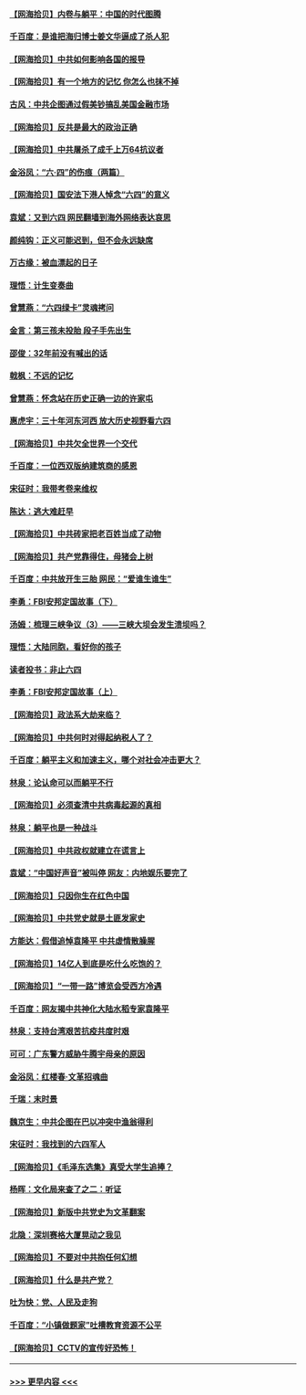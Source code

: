 #### [【网海拾贝】内卷与躺平：中国的时代图腾](../pages/nsc993/n13016128.md?t=06121352) 
#### [千百度：是谁把海归博士姜文华逼成了杀人犯](../pages/nsc993/n13015218.md?t=06121352) 
#### [【网海拾贝】中共如何影响各国的报导](../pages/nsc993/n13012599.md?t=06121352) 
#### [【网海拾贝】有一个地方的记忆 你怎么也抹不掉](../pages/nsc993/n13009802.md?t=06121352) 
#### [古风：中共企图通过假美钞搞乱美国金融市场](../pages/nsc993/n13009626.md?t=06121352) 
#### [【网海拾贝】反共是最大的政治正确](../pages/nsc993/n13007051.md?t=06121352) 
#### [【网海拾贝】中共屠杀了成千上万64抗议者](../pages/nsc993/n13002713.md?t=06121352) 
#### [金浴凤：“六·四”的伤痕（两篇）](../pages/nsc993/n13001719.md?t=06121352) 
#### [【网海拾贝】国安法下港人悼念“六四”的意义](../pages/nsc993/n13001039.md?t=06121352) 
#### [袁斌：又到六四 网民翻墙到海外网络表达哀思](../pages/nsc993/n13000995.md?t=06121352) 
#### [颜纯钩：正义可能迟到，但不会永远缺席](../pages/nsc993/n13000920.md?t=06121352) 
#### [万古缘：被血漂起的日子](../pages/nsc993/n13000914.md?t=06121352) 
#### [理悟：计生变奏曲](../pages/nsc993/n13000414.md?t=06121352) 
#### [曾慧燕：“六四绿卡”灵魂拷问](../pages/nsc993/n13000277.md?t=06121352) 
#### [金言：第三孩未投胎 段子手先出生](../pages/nsc993/n13000215.md?t=06121352) 
#### [邵俊：32年前没有喊出的话](../pages/nsc993/n13000181.md?t=06121352) 
#### [戟枫：不远的记忆](../pages/nsc993/n13000121.md?t=06121352) 
#### [曾慧燕：怀念站在历史正确一边的许家屯](../pages/nsc993/n13000073.md?t=06121352) 
#### [惠虎宇：三十年河东河西 放大历史视野看六四](../pages/nsc993/n13000018.md?t=06121352) 
#### [【网海拾贝】中共欠全世界一个交代](../pages/nsc993/n12998706.md?t=06121352) 
#### [千百度：一位西双版纳建筑商的感恩](../pages/nsc993/n12998487.md?t=06121352) 
#### [宋征时：我带考卷来维权](../pages/nsc993/n12994088.md?t=06121352) 
#### [陈达：逃大难赶早](../pages/nsc993/n12993569.md?t=06121352) 
#### [【网海拾贝】中共砖家把老百姓当成了动物](../pages/nsc993/n12993483.md?t=06121352) 
#### [【网海拾贝】共产党靠得住，母猪会上树](../pages/nsc993/n12990730.md?t=06121352) 
#### [千百度：中共放开生三胎 网民：“爱谁生谁生”](../pages/nsc993/n12990644.md?t=06121352) 
#### [李勇：FBI安邦定国故事（下）](../pages/nsc993/n12987854.md?t=06121352) 
#### [汤姆：梳理三峡争议（3）——三峡大坝会发生溃坝吗？](../pages/nsc993/n12989806.md?t=06121352) 
#### [理悟：大陆同胞，看好你的孩子](../pages/nsc993/n12989778.md?t=06121352) 
#### [读者投书：非止六四](../pages/nsc993/n12989673.md?t=06121352) 
#### [李勇：FBI安邦定国故事（上）](../pages/nsc993/n12987749.md?t=06121352) 
#### [【网海拾贝】政法系大劫来临？](../pages/nsc993/n12987596.md?t=06121352) 
#### [【网海拾贝】中共何时对得起纳税人了？](../pages/nsc993/n12985578.md?t=06121352) 
#### [千百度：躺平主义和加速主义，哪个对社会冲击更大？](../pages/nsc993/n12985512.md?t=06121352) 
#### [林泉：论认命可以而躺平不行](../pages/nsc993/n12985505.md?t=06121352) 
#### [【网海拾贝】必须查清中共病毒起源的真相](../pages/nsc993/n12984276.md?t=06121352) 
#### [林泉：躺平也是一种战斗](../pages/nsc993/n12984194.md?t=06121352) 
#### [【网海拾贝】中共政权就建立在谎言上](../pages/nsc993/n12981880.md?t=06121352) 
#### [袁斌：“中国好声音”被叫停 网友：内地娱乐要完了](../pages/nsc993/n12981826.md?t=06121352) 
#### [【网海拾贝】只因你生在红色中国](../pages/nsc993/n12979096.md?t=06121352) 
#### [【网海拾贝】中共党史就是土匪发家史](../pages/nsc993/n12976478.md?t=06121352) 
#### [方能达：假借追悼袁隆平 中共虚情散臊腥](../pages/nsc993/n12976396.md?t=06121352) 
#### [【网海拾贝】14亿人到底是吃什么吃饱的？](../pages/nsc993/n12974125.md?t=06121352) 
#### [【网海拾贝】“一带一路”博览会受西方冷遇](../pages/nsc993/n12971787.md?t=06121352) 
#### [千百度：网友揭中共神化大陆水稻专家袁隆平](../pages/nsc993/n12971733.md?t=06121352) 
#### [林泉：支持台湾艰苦抗疫共度时艰](../pages/nsc993/n12971350.md?t=06121352) 
#### [可可：广东警方威胁牛腾宇母亲的原因](../pages/nsc993/n12971100.md?t=06121352) 
#### [金浴凤：红楼春·文革招魂曲](../pages/nsc993/n12970354.md?t=06121352) 
#### [千瑞：末时景](../pages/nsc993/n12970337.md?t=06121352) 
#### [魏京生：中共企图在巴以冲突中渔翁得利](../pages/nsc993/n12970286.md?t=06121352) 
#### [宋征时：我找到的六四军人](../pages/nsc993/n12970213.md?t=06121352) 
#### [【网海拾贝】《毛泽东选集》真受大学生追捧？](../pages/nsc993/n12968779.md?t=06121352) 
#### [杨晖：文化局来查了之二：听证](../pages/nsc993/n12966528.md?t=06121352) 
#### [【网海拾贝】新版中共党史为文革翻案](../pages/nsc993/n12967526.md?t=06121352) 
#### [北隐：深圳赛格大厦晃动之我见](../pages/nsc993/n12967393.md?t=06121352) 
#### [【网海拾贝】不要对中共抱任何幻想](../pages/nsc993/n12965222.md?t=06121352) 
#### [【网海拾贝】什么是共产党？](../pages/nsc993/n12962781.md?t=06121352) 
#### [吐为快：党、人民及走狗](../pages/nsc993/n12962747.md?t=06121352) 
#### [千百度：“小镇做题家”吐槽教育资源不公平](../pages/nsc993/n12962705.md?t=06121352) 
#### [【网海拾贝】CCTV的宣传好恐怖！](../pages/nsc993/n12959984.md?t=06121352) 

----
#### [ >>> 更早内容 <<< ](../indexes/nsc993-earlier.md)
